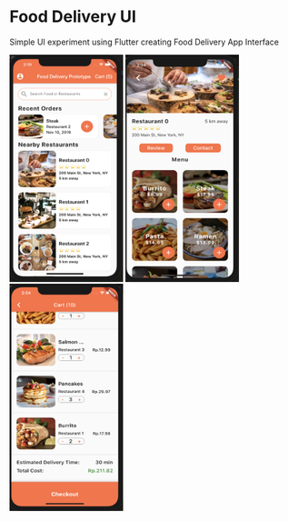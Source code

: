 # Food Delivery UI

Simple UI experiment using Flutter creating Food Delivery App Interface

<img src="food_001.png" height="400" width="200">
<img src="food_002.png" height="400" width="200">
<img src="food_003.png" height="400" width="200">
